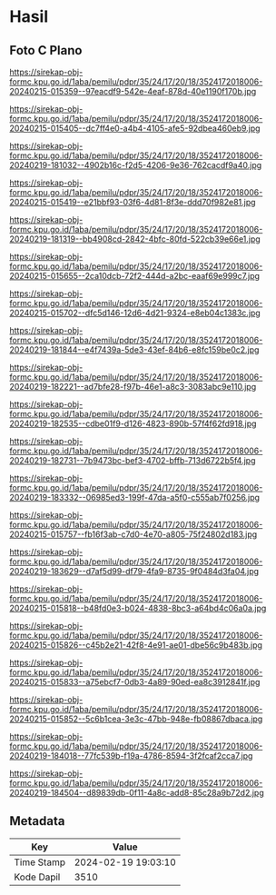 # Hasil

## Foto C Plano

https://sirekap-obj-formc.kpu.go.id/1aba/pemilu/pdpr/35/24/17/20/18/3524172018006-20240215-015359--97eacdf9-542e-4eaf-878d-40e1190f170b.jpg

https://sirekap-obj-formc.kpu.go.id/1aba/pemilu/pdpr/35/24/17/20/18/3524172018006-20240215-015405--dc7ff4e0-a4b4-4105-afe5-92dbea460eb9.jpg

https://sirekap-obj-formc.kpu.go.id/1aba/pemilu/pdpr/35/24/17/20/18/3524172018006-20240219-181032--4902b16c-f2d5-4206-9e36-762cacdf9a40.jpg

https://sirekap-obj-formc.kpu.go.id/1aba/pemilu/pdpr/35/24/17/20/18/3524172018006-20240215-015419--e21bbf93-03f6-4d81-8f3e-ddd70f982e81.jpg

https://sirekap-obj-formc.kpu.go.id/1aba/pemilu/pdpr/35/24/17/20/18/3524172018006-20240219-181319--bb4908cd-2842-4bfc-80fd-522cb39e66e1.jpg

https://sirekap-obj-formc.kpu.go.id/1aba/pemilu/pdpr/35/24/17/20/18/3524172018006-20240215-015655--2ca10dcb-72f2-444d-a2bc-eaaf69e999c7.jpg

https://sirekap-obj-formc.kpu.go.id/1aba/pemilu/pdpr/35/24/17/20/18/3524172018006-20240215-015702--dfc5d146-12d6-4d21-9324-e8eb04c1383c.jpg

https://sirekap-obj-formc.kpu.go.id/1aba/pemilu/pdpr/35/24/17/20/18/3524172018006-20240219-181844--e4f7439a-5de3-43ef-84b6-e8fc159be0c2.jpg

https://sirekap-obj-formc.kpu.go.id/1aba/pemilu/pdpr/35/24/17/20/18/3524172018006-20240219-182221--ad7bfe28-f97b-46e1-a8c3-3083abc9e110.jpg

https://sirekap-obj-formc.kpu.go.id/1aba/pemilu/pdpr/35/24/17/20/18/3524172018006-20240219-182535--cdbe01f9-d126-4823-890b-57f4f62fd918.jpg

https://sirekap-obj-formc.kpu.go.id/1aba/pemilu/pdpr/35/24/17/20/18/3524172018006-20240219-182731--7b9473bc-bef3-4702-bffb-713d6722b5f4.jpg

https://sirekap-obj-formc.kpu.go.id/1aba/pemilu/pdpr/35/24/17/20/18/3524172018006-20240219-183332--06985ed3-199f-47da-a5f0-c555ab7f0256.jpg

https://sirekap-obj-formc.kpu.go.id/1aba/pemilu/pdpr/35/24/17/20/18/3524172018006-20240215-015757--fb16f3ab-c7d0-4e70-a805-75f24802d183.jpg

https://sirekap-obj-formc.kpu.go.id/1aba/pemilu/pdpr/35/24/17/20/18/3524172018006-20240219-183629--d7af5d99-df79-4fa9-8735-9f0484d3fa04.jpg

https://sirekap-obj-formc.kpu.go.id/1aba/pemilu/pdpr/35/24/17/20/18/3524172018006-20240215-015818--b48fd0e3-b024-4838-8bc3-a64bd4c06a0a.jpg

https://sirekap-obj-formc.kpu.go.id/1aba/pemilu/pdpr/35/24/17/20/18/3524172018006-20240215-015826--c45b2e21-42f8-4e91-ae01-dbe56c9b483b.jpg

https://sirekap-obj-formc.kpu.go.id/1aba/pemilu/pdpr/35/24/17/20/18/3524172018006-20240215-015833--a75ebcf7-0db3-4a89-90ed-ea8c3912841f.jpg

https://sirekap-obj-formc.kpu.go.id/1aba/pemilu/pdpr/35/24/17/20/18/3524172018006-20240215-015852--5c6b1cea-3e3c-47bb-948e-fb08867dbaca.jpg

https://sirekap-obj-formc.kpu.go.id/1aba/pemilu/pdpr/35/24/17/20/18/3524172018006-20240219-184018--77fc539b-f19a-4786-8594-3f2fcaf2cca7.jpg

https://sirekap-obj-formc.kpu.go.id/1aba/pemilu/pdpr/35/24/17/20/18/3524172018006-20240219-184504--d89839db-0f11-4a8c-add8-85c28a9b72d2.jpg


## Metadata

| Key        | Value               |
| ---------- | ------------------- |
| Time Stamp | 2024-02-19 19:03:10 |
| Kode Dapil | 3510                |



